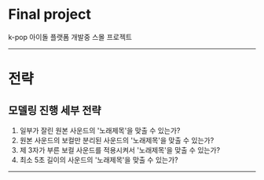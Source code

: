 # Final project
k-pop 아이돌 플랫폼 개발중 스몰 프로젝트

---

# 전략
## 모델링 진행 세부 전략
1. 일부가 잘린 원본 사운드의 '노래제목'을 맞출 수 있는가?
2. 원본 사운드의 보컬만 분리된 사운드의 '노래제목'을 맞출 수 있는가?
3. 제 3자가 부른 보컬 사운드를 적용시켜서 '노래제목'을 맞출 수 있는가?
4. 최소 5초 길이의 사운드의 '노래제목'을 맞출 수 있는가?

---


   
